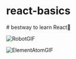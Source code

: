 ﻿# react-basics
 
 
﻿# bestway to learn React🤑
 
 
![RobotGIF](https://user-images.githubusercontent.com/78023279/197418889-afc4817f-9e82-4b40-bfb7-d1e0a1cf0120.gif)


 
 
 ![ElementAtomGIF](https://user-images.githubusercontent.com/78023279/197418357-ac88cc6e-c7e4-44bd-8ea2-f2b763a45718.gif)
